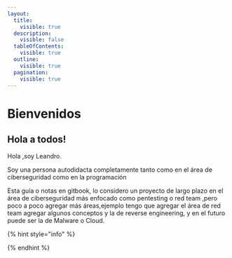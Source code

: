 ```yaml
---
layout:
  title:
    visible: true
  description:
    visible: false
  tableOfContents:
    visible: true
  outline:
    visible: true
  pagination:
    visible: true
---
```


# Bienvenidos

## Hola a todos!

Hola ,soy Leandro.

Soy una persona autodidacta completamente tanto como en el área de ciberseguridad como en la programación&#x20;

Esta guía o notas en gitbook, lo considero un proyecto de largo plazo en el área de ciberseguridad más enfocado como pentesting o red team ,pero poco a poco agregar más áreas,ejemplo tengo que agregar el área de red team agregar algunos conceptos y la de reverse engineering, y en el futuro puede ser la de Malware o Cloud.



{% hint style="info" %}

{% endhint %}
